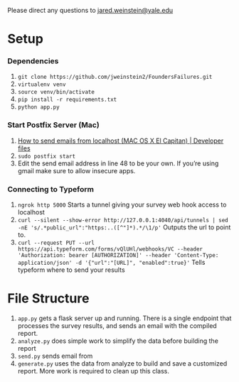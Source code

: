 Please direct any questions to jared.weinstein@yale.edu

# Setup
### Dependencies
1. `git clone https://github.com/jweinstein2/FoundersFailures.git`
2. `virtualenv venv`
3. `source venv/bin/activate`
4. `pip install -r requirements.txt`
5. `python app.py`

### Start Postfix Server (Mac)
1. [How to send emails from localhost (MAC OS X El Capitan) | Developer files](https://www.developerfiles.com/how-to-send-emails-from-localhost-mac-os-x-el-capitan/)
2. `sudo postfix start`
3. Edit the send email address in line 48 to be your own. If you’re using gmail make sure to allow insecure apps. 

### Connecting to Typeform
1. `ngrok http 5000`
Starts a tunnel giving your survey web hook access to localhost
2.  `curl --silent --show-error http://127.0.0.1:4040/api/tunnels | sed -nE 's/.*public_url":"https:..([^"]*).*/\1/p'`
Outputs the url to point to.
3.  `curl --request PUT --url https://api.typeform.com/forms/vQlUHl/webhooks/VC --header 'Authorization: bearer [AUTHORIZATION]' --header 'Content-Type: application/json' -d '{"url":"[URL]", "enabled":true}'`
Tells typeform where to send your results

# File Structure
1. `app.py` gets a flask server up and running. There is a single endpoint that processes the survey results, and sends an email with the compiled report. 
2. `analyze.py` does simple work to simplify the data before building the report
3. `send.py` sends email from 
4. `generate.py` uses the data from analyze to build and save a customized report. More work is required to clean up this class. 
